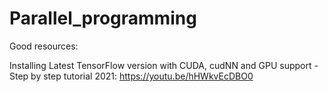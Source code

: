 # Parallel_programming

Good resources:


Installing Latest TensorFlow version with CUDA, cudNN and GPU support - Step by step tutorial 2021: https://youtu.be/hHWkvEcDBO0